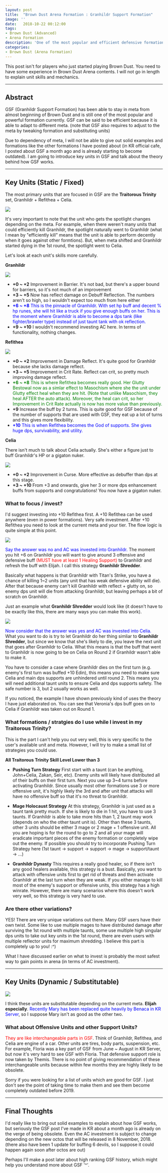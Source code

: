 ```yaml
---
layout: post
title:  "Brown Dust Arena Formation : Granhildr Support Formation"
image: ''
date:   2018-10-22 00:12:00
tags:
- Brown Dust (Advanced)
- Arena Formation
description: 'One of the most popular and efficient defensive formation in Brown Dust'
categories:
- Brown Dust (Arena Formation)
---
```


This post isn't for players who just started playing Brown Dust. You need to have some experience in Brown Dust Arena contents. I will not go in length to explain unit skills and mechanics.

---

## Abstract

GSF (Granhildr Support Formation) has been able to stay in meta from almost beginning of Brown Dust and is still one of the most popular and powerful formation currently. GSF can be said to be efficient because it is able to adapt to different meta. (note that GSF also requires to adjust to the meta by tweaking formation and substituting units)

Due to dependency of meta, I will not be able to give out solid examples and formations like the other formations I have posted about (in KR official cafe, I posted about GSF a month ago and is already starting to become outdated). I am going to introduce key units in GSF and talk about the theory behind how GSF works.

---

## Key Units (Static / Fixed)

The most primary units that are focused in GSF are the **Traitorous Trinity** set, Granhildr + Refithea + Celia.

<img src="../uploads/browndust-granhildr-support-formation-traitorous-trinity.jpg">

It's very important to note that the unit who gets the spotlight changes depending on the meta. For example, when there weren't many units that could efficiently kill Granhildr, the spotlight naturally went to Granhildr (what I mean by "efficiently kill" means that the unit is able to perform decently when it goes against other formtions). But, when meta shifted and Granhildr started dying in the 1st round, the spotlight went to Celia.

Let's look at each unit's skills more carefully.

**Granhildr**

<img src="../uploads/browndust-granhildr-support-formation-granhildr-skill.jpg">

* **+0 ~ +2** Improvement in Barrier. It's not bad, but there's a upper bound for barriers, so it's not much of an improvement
* **+3 ~ +5** Now has reflect damage on Debuff Reflection. The numbers aren't so high, so I wouldn't expect too much from here either
* <span style="color:blue">**+6 ~ +8** This is the pinnacle of Granhildr. With set hp buff and decent % hp runes, she will hit like a truck if you give enough buffs on her. This is the moment where Granhildr is able to become a dps tank (like fighter/brawler type) instead of just taunt tank with ok reflection.</span>
* **+9 ~ +10** I wouldn't recommend investing AC here. In terms of functionality, nothing changes.

**Refithea**

<img src="../uploads/browndust-granhildr-support-formation-refithea-skill.jpg">

* **+0 ~ +2** Improvement in Damage Reflect. It's quite good for Granhildr because she lacks damage reflect.
* **+3 ~ +5** Improvement in Crit Rate. Reflect can crit, so pretty much improving damage reflect.
* <span style="color:green">**+6 ~ +8** This is where Refithea becomes really good. Her Glutty Bestowal now as a simlar effect to Masochism where she the unit under Glutty effect heal when they are hit. (Note that unlike Masochism, they heal AFTER the auto attack). Moreover, the heal can crit, so her Improvement in Crit Rate actually is now has more value than previously.</span>
* **+9** Increase the buff by 2 turns. This is quite good for GSF because of the number of supports that are used with GSF, they eat up a lot of turns and this gives more flexibility.</spa>
* <span style="color:blue">**+10** This is when Refithea becomes the God of supports. She gives huge dps, survivability, and utility.</span>

**Celia**

There isn't much to talk about Celia actually. She's either a figure just to buff Granhildr's HP or a gigaton nuker.

<img src="../uploads/browndust-granhildr-support-formation-celia-skill.jpg">

* **+0 ~ +2** Improvement in Curse. More effective as debuffer than dps at this stage.
* **+3 ~ +10** From +3 and onwards, give her 3 or more dps enhancement buffs from supports and congratulations! You now have a gigaton nuker.

### What to focus / invest?

I'd suggest investing into +10 Refithea first. A +10 Refithea can be used anywhere (even in power formations). Very safe investment. After +10 Refithea you need to look at the current meta and your tier. The flow logic is quite simple at this point.

<img src="../uploads/browndust-granhildr-support-formation-flowchart-investment.jpg">

<span style="color:blue">Say the answer was no and AC was invested into Granhildr.</span> The moment you hit +6 on Granhildr you will want to give around 3 offensive and defensive buff <span style="color:red">(MUST have at least 1 Healing Support)</span> to Granhildr and refresh the buff with Elijah. I call this strategy **Granhildr Shredder**.

Basically what happens is that Granhildr with Titan's Strike, you have a chance of killing 1~2 units (any unit that has weak defensive ability will die). After that because enemy can't kill Granhildr with reflect + glutty on, so enemy dps unit will die from attacking Granhildr, but leaving perhaps a bit of scratch on Granhildr.

Just an example what **Granhildr Shredder** would look like (it doesn't have to be exactly like this, there are many ways you can make this work).

<img src="../uploads/browndust-granhildr-support-formation-granhildr-shredder-example.jpg">

<span style="color:blue">Now consider that the answer was yes and AC was invested into Celia.</span> What you want to do is try to let Granhildr do her thing simliar to **Granhildr Shredder**, but since we know that she's likely to die, you leave the next unit that goes after Granhildr to Celia. What this means is that the buff that went to Granhildr is now going to be on Celia on Round 2 if Granhildr wasn't able to make it.

You have to consider a case where Granhildr dies on the first turn (e.g. enemy's first turn was buffed +10 Edin), this means you need to make sure Celia and main dps supports are unhindered until round 2. This means you will need additional taunt units to ensure Celia and dps supports safety. The safe number is 3, but 2 usually works as well.

If you noticed, the example I have shown previously kind of uses the theory I have just elaborated on. You can see that Veronia's dps buff goes on to Celia if Granhildr was taken out on Round 1.

### What formations / stratgies do I use while I invest in my Traitorous Trinity?

This is the part I can't help you out very well, this is very specific to the user's available unit and meta. However, I will try to make a small list of strategies you could use.

**All Traitorous Trinity Skill Level Lower than 3**

* **Pushing Turn Strategy** First start with a taunt (can be anything, John+Celia, Zakan, Seir, etc). Enemy units will likely have distributed all of their buffs on their first turn. Next you use up 3~4 turns before activating Granhildr. Since usually most other formations use 3 or more offensive unit, it's highly likely the 3rd and after unit that attacks will have no offensive buff so that it's no threat to Granhildr.

* **Mage Holocaust Strategy** At this strategy, Granhildr is just used as a taunt tank pretty much. If she is likely to die in 1 hit, you have to use 3 taunts. If Granhildr is able to take more hits than 1, 2 taunt may work (depends on who the other taunt unit is). Other than these 3 taunts, other 3 units should be either 3 mage or 2 mage + 1 offensive unit. All you are hoping is for the round to go to 2 and all your mage will eradicate important pieces of the enemy formation or completely wipe out the enemy. If possible you should try to incorporate Pushing Turn Strategy here (1st taunt → support → support → mage → support/taunt → ...)

* **Granhildr Dynasty** This requires a really good healer, so if there isn't any good healers available, this strategy is a bust. Basically, you want to attack with offensive units first to get rid of threats and then activate Granhildr at the last turn when they are weak. If you either manage to kill most of the enemy's support or offensive units, this strategy has a high winrate. However, there are many scenarios where this doesn't work very well, so this strategy is very hard to use.

### Are there other variations?

YES! There are very unique variations out there. Many GSF users have their own twist. Some like to use multiple mages to have distributed damage after surviving the 1st round with multiple taunts, some use multiple high singular dps units to take out key units in the 1st round, there are even users with multiple reflector units for maximum shredding. I believe this part is completely up to you! :^)

What I have discussed earlier on what to invest is probably the most safest way to gain points in arena (in terms of AC investment).

---

## Key Units (Dynamic / Substitutable)

<img src="../uploads/browndust-granhildr-support-formation-dynamic-support.jpg">

I think these units are substitutable depending on the current meta. **Elijah especially**. <span style="color:blue">Recently Mary has been replaced quite heavily by Benaca in KR Server</span>, so I suppose Mary isn't as good as the other two.

### What about Offensive Units and other Support Units?

<span style="color:red">They are like interchangeable parts in GSF</span>. Think of Granhildr, Refithea, and Celia are engine of a car. Other units are tires, body parts, suspension, etc. For example, Floria was a key part of GSF from June ~ August in KR Server, but now it's very hard to see GSF with Floria. That defensive support role is now taken by Themis. There is no point of giving recommendation of these interchangeable units because within few months they are highly likely to be obsolete.

Sorry if you were looking for a list of units which are good for GSF. I just don't see the point of taking time to make them and see them become completely outdated before 2019.

---

## Final Thoughts

I'd really like to bring out solid examples to explain about how GSF works, but seriously the GSF post I've made in KR about a month ago is already on the verge of being obsolete. Even the AC investment is subject to change depending on the new octos that will be released in 8 November, 2018. (there also have been 1 update for buffing 6 devils, so I suppose it could happen again soon after octos are out)

Perhaps I'll make a post later about high ranking GSF history, which might help you understand more about GSF '^'.
